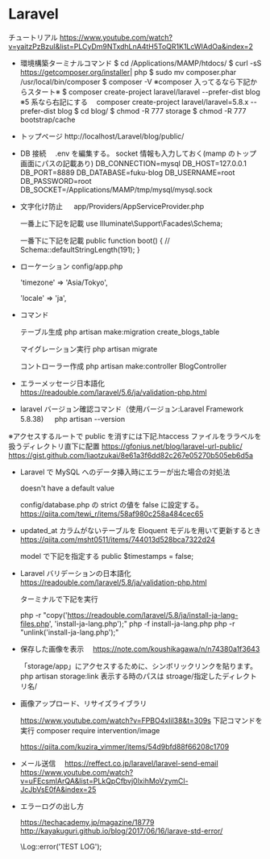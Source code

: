 # Laravel

チュートリアル
https://www.youtube.com/watch?v=yaitzPzBzuI&list=PLCyDm9NTxdhLnA4tH5ToQR1K1LcWIAdOa&index=2

- 環境構築ターミナルコマンド
  $ cd /Applications/MAMP/htdocs/
  $ curl -sS https://getcomposer.org/installer​ | php
  $ sudo mv composer.phar /usr/local/bin/composer
  $ composer -V
  ※composer 入ってるなら下記からスタート※
  $ composer create-project laravel/laravel --prefer-dist blog
  ※5 系なら右記にする　 composer create-project laravel/laravel=5.8.x --prefer-dist blog
  $ cd blog/
  $ chmod -R 777 storage
  $ chmod -R 777 bootstrap/cache

- トップページ
  http://localhost/Laravel/blog/public/

- DB 接続
  　.env を編集する。
  socket 情報も入力しておく(mamp のトップ画面にパスの記載あり)
  DB_CONNECTION=mysql
  DB_HOST=127.0.0.1
  DB_PORT=8889
  DB_DATABASE=fuku-blog
  DB_USERNAME=root
  DB_PASSWORD=root
  DB_SOCKET=/Applications/MAMP/tmp/mysql/mysql.sock

- 文字化け防止
  　 app/Providers/AppServiceProvider.php

  一番上に下記を記載
  use Illuminate\Support\Facades\Schema;

  一番下に下記を記載
  public function boot()
  {
  //
  Schema::defaultStringLength(191);
  }

- ローケーション
  config/app.php

  'timezone' => 'Asia/Tokyo',

  'locale' => 'ja',

- コマンド

  テーブル生成
  php artisan make:migration create_blogs_table

  マイグレーション実行
  php artisan migrate

  コントローラー作成
  php artisan make:controller BlogController

- エラーメッセージ日本語化
  https://readouble.com/laravel/5.6/ja/validation-php.html

- laravel バージョン確認コマンド（使用バージョン:Laravel Framework 5.8.38)
  　 php artisan --version

※アクセスするルートで public を消すには下記.htaccess ファイルをララベルを扱うディレクトリ直下に配置
https://gfonius.net/blog/laravel-url-public/
https://gist.github.com/liaotzukai/8e61a3f6dd82c267e05270b505eb6d5a

<!-- <IfModule mod_rewrite.c>
    <IfModule mod_negotiation.c>
        Options -MultiViews
    </IfModule>

    RewriteEngine On

    RewriteCond %{REQUEST_FILENAME} -d [OR]
    RewriteCond %{REQUEST_FILENAME} -f
    RewriteRule ^ ^$1 [N]

    RewriteCond %{REQUEST_URI} (\.\w+$) [NC]
    RewriteRule ^(.*)$ public/$1

    RewriteCond %{REQUEST_FILENAME} !-d
    RewriteCond %{REQUEST_FILENAME} !-f
    RewriteRule ^ server.php

</IfModule> -->

- Laravel で MySQL へのデータ挿入時にエラーが出た場合の対処法

  doesn't have a default value

  config/database.php の strict の値を false に設定する。
  https://qiita.com/tewi_r/items/58af980c258a484cec65

- updated_at カラムがないテーブルを Eloquent モデルを用いて更新するとき
  https://qiita.com/msht0511/items/744013d528bca7322d24

  model で下記を指定する
  public $timestamps = false;

- Laravel バリデーションの日本語化
  https://readouble.com/laravel/5.8/ja/validation-php.html

  ターミナルで下記を実行

  php -r "copy('https://readouble.com/laravel/5.8/ja/install-ja-lang-files.php', 'install-ja-lang.php');"
  php -f install-ja-lang.php
  php -r "unlink('install-ja-lang.php');"

- 保存した画像を表示
  　https://note.com/koushikagawa/n/n74380a1f3643

  「storage/app」にアクセスするために、シンボリックリンクを貼ります。
  php artisan storage:link
  表示する時のパスは stroage/指定したディレクトリ名/

- 画像アップロード、リサイズライブラリ

  https://www.youtube.com/watch?v=FPBO4xIil38&t=309s
  下記コマンドを実行
  composer require intervention/image

  https://qiita.com/kuzira_vimmer/items/54d9bfd88f66208c1709

- メール送信　
  https://reffect.co.jp/laravel/laravel-send-email
  https://www.youtube.com/watch?v=uFEcsmIArQA&list=PLkQpCfbvj0lxihMoVzymCl-JcJbVsE0fA&index=25

- エラーログの出し方

  https://techacademy.jp/magazine/18779
  http://kayakuguri.github.io/blog/2017/06/16/larave-std-error/

  \Log::error('TEST LOG');
